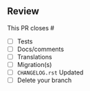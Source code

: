 ## Review

This PR closes #<!-- issue number -->

* [ ] Tests<!-- mandatory -->
* [ ] Docs/comments
* [ ] Translations
* [ ] Migration(s)
* [ ] `CHANGELOG.rst` Updated
* [ ] Delete your branch

<!-- THE FOLLOWING IS ONLY FOR A RELEASE PULL-REQUEST -->
<!-- uncomment the block to make it real

## Release

* [ ] Fetch translations from Crowdin
* [ ] Change VERSION with the appropriate tag
* [ ] Amend `CHANGELOG.rst` (check the release date)
* [ ] Tag the resulting commit with the appropriate tag
* [ ] Push the tag (using: `git push --tags`)
* [ ] Edit the release (copy/paste CHANGELOG)
* [ ] Publish the new release to PyPI

-->
